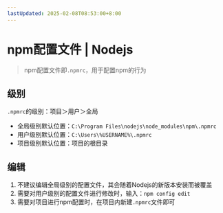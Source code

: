 ```yaml
---
lastUpdated: 2025-02-08T08:53:00+8:00
---
```


# npm配置文件 | Nodejs

> npm配置文件即`.npmrc`，用于配置npm的行为

## 级别

`.npmrc`的级别：项目＞用户＞全局

- 全局级别默认位置：`C:\Program Files\nodejs\node_modules\npm\.npmrc`
- 用户级别默认位置：`C:\Users\%USERNAME%\.npmrc`
- 项目级别默认位置：项目的根目录

## 编辑

1. 不建议编辑全局级别的配置文件，其会随着Nodejs的新版本安装而被覆盖
2. 需要对用户级别的配置文件进行修改时，输入：`npm config edit`
3. 需要对项目进行npm配置时，在项目内新建`.npmrc`文件即可
